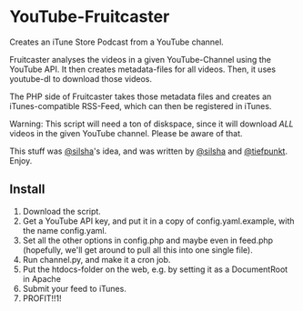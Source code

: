 # YouTube-Fruitcaster
Creates an iTune Store Podcast from a YouTube channel.

Fruitcaster analyses the videos in a given YouTube-Channel using the YouTube API. It then creates metadata-files for all videos. Then, it uses youtube-dl to download those videos.

The PHP side of Fruitcaster takes those metadata files and creates an iTunes-compatible RSS-Feed, which can then be registered in iTunes.

Warning: This script will need a ton of diskspace, since it will download _ALL_ videos in the given YouTube channel. Please be aware of that.

This stuff was [@silsha](https://twitter.com/silsha)'s idea, and was written by [@silsha](https://twitter.com/silsha) and [@tiefpunkt](https://twitter.com/tiefpunkt). Enjoy.

## Install
1. Download the script.
2. Get a YouTube API key, and put it in a copy of config.yaml.example, with the name config.yaml.
3. Set all the other options in config.php and maybe even in feed.php (hopefully, we'll get around to pull all this into one single file).
4. Run channel.py, and make it a cron job.
5. Put the htdocs-folder on the web, e.g. by setting it as a DocumentRoot in Apache
6. Submit your feed to iTunes.
7. PROFIT!!1!
